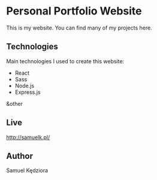 # Personal Portfolio Website
This is my website. You can find many of my projects here.
	
## Technologies
Main technologies I used to create this website:
* React
* Sass
* Node.js
* Express.js

&other
	
## Live
http://samuelk.pl/

## Author
Samuel Kędziora
